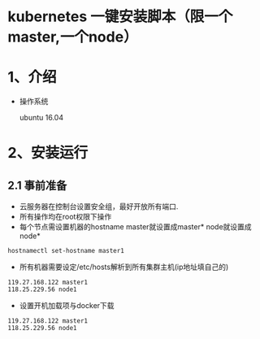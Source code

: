 kubernetes 一键安装脚本（限一个master,一个node）
====

# 1、介绍

- 操作系统

   ubuntu 16.04

# 2、安装运行
## 2.1 事前准备

- 云服务器在控制台设置安全组，最好开放所有端口.
- 所有操作均在root权限下操作
- 每个节点需设置机器的hostname
master就设置成master*
node就设置成node*

```
hostnamectl set-hostname master1
```
- 所有机器需要设定/etc/hosts解析到所有集群主机(ip地址填自己的)

```
119.27.168.122 master1
118.25.229.56 node1
```

- 设置开机加载项与docker下载

```
119.27.168.122 master1
118.25.229.56 node1
```
